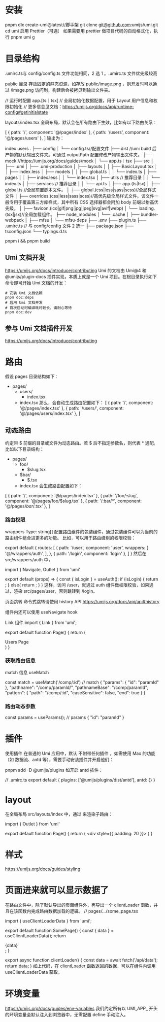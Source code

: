 # 安装
pnpm dlx create-umi@latest//脚手架
git clone git@github.com:umijs/umi.git
cd umi
启用 Prettier（可选）
如果需要用 prettier 做项目代码的自动格式化，执行 pnpm umi g
# 目录结构
.umirc.ts与 config/config.ts 文件功能相同，2 选 1 。.umirc.ts 文件优先级较高

public 目录
存放固定的静态资源，如存放 public/image.png ，则开发时可以通过 /image.png 访问到，构建后会被拷贝到输出文件夹。

// 运行时配置
app.[ts｜tsx]
// 全局初始化数据配置，用于 Layout 用户信息和权限初始化
// 更多信息见文档：https://umijs.org/docs/api/runtime-config#getinitialstate

layouts/index.tsx
全局布局，默认会在所有路由下生效，比如有以下路由关系：


[
  { path: '/', component: '@/pages/index' },
  { path: '/users', component: '@/pages/users' },
]
输出为：

<Layout>
  <Page>index</Page>
  <Page>users</Page>
</Layout>
.
├── config
│   └── config.ts//配置文件
├── dist //umi build 后产物的默认输出文件夹。可通过 outputPath 配置修改产物输出文件夹。
├── mock //https://umijs.org/docs/guides/mock
│   └── app.ts｜tsx
├── src
│   ├── .umi
│   ├── .umi-production
│   ├── layouts
│   │   ├── BasicLayout.tsx
│   │   ├── index.less
│   ├── models
│   │   ├── global.ts
│   │   └── index.ts
│   ├── pages
│   │   ├── index.less
│   │   └── index.tsx
│   ├── utils // 推荐目录
│   │   └── index.ts
│   ├── services // 推荐目录
│   │   └── api.ts
│   ├── app.(ts|tsx)
│   ├── global.ts //全局前置脚本文件。
│   ├── global.(css|less|sass|scss)//全局样式文件
│   ├── overrides.(css|less|sass|scss)//高优先级全局样式文件。该文件一般专用于覆盖第三方库样式，其中所有 CSS 选择器都会附加 body 前缀以抬高优先级。
│   ├── favicon.(ico|gif|png|jpg|jpeg|svg|avif|webp)
│   └── loading.(tsx|jsx)//全局加载组件。
├── node_modules
│   └── .cache
│       ├── bundler-webpack
│       ├── mfsu
│       └── mfsu-deps
├── .env
├── plugin.ts 
├── .umirc.ts // 与 config/config 文件 2 选一
├── package.json
├── tsconfig.json
└── typings.d.ts

pnpm i && pnpm build
## Umi 文档开发
https://umijs.org/docs/introduce/contributing
Umi 的文档由 Umi@4 和 @umijs/plugin-docs 插件实现，本质上就是一个 Umi 项目。在根目录执行如下命令即可开始 Umi 文档的开发：
```shell
# 安装 Umi 文档依赖
pnpm doc:deps
# 启用 Umi 文档开发
# 首次启动时编译耗时较长，请耐心等待
pnpm doc:dev
```
## 参与 Umi 文档插件开发
https://umijs.org/docs/introduce/contributing

# 路由
假设 pages 目录结构如下：


+ pages/
  + users/
    - index.tsx
  - index.tsx
  那么，会自动生成路由配置如下：
[
  { path: '/', component: '@/pages/index.tsx' },
  { path: '/users/', component: '@/pages/users/index.tsx' },
]
## 动态路由
约定带 $ 前缀的目录或文件为动态路由。若 $ 后不指定参数名，则代表 * 通配，比如以下目录结构：

+ pages/
  + foo/
    - $slug.tsx
  + $bar/
    - $.tsx
  - index.tsx
会生成路由配置如下：

[
  { path: '/', component: '@/pages/index.tsx' },
  { path: '/foo/:slug', component: '@/pages/foo/$slug.tsx' },
  { path: '/:bar/*', component: '@/pages/$bar/$.tsx' },
]
### 路由权限
wrappers
Type: string[]
配置路由组件的包装组件，通过包装组件可以为当前的路由组件组合进更多的功能。 比如，可以用于路由级别的权限校验：

export default {
  routes: [
    { path: '/user', component: 'user',
      wrappers: [
        '@/wrappers/auth',
      ],
    },
    { path: '/login', component: 'login' },
  ]
}
然后在 src/wrappers/auth 中，

import { Navigate, Outlet } from 'umi'

export default (props) => {
  const { isLogin } = useAuth();
  if (isLogin) {
    return <Outlet />;
  } else{
    return <Navigate to="/login" />;
  }
}
这样，访问 /user，就通过 auth 组件做权限校验，如果通过，渲染 src/pages/user，否则跳转到 /login。

页面跳转
命令式跳转请使用 history API
https://umijs.org/docs/api/api#history

组件内还可以使用 useNavigate hook

Link 组件
import { Link } from 'umi';

export default function Page() {
  return (
    <div>
      <Link to="/users">Users Page</Link>
    </div>
  )
}
### 获取路由信息
match 信息
useMatch

const match = useMatch('/comp/:id')
// match 
{
  "params": {
    "id": "paramId"
  },
  "pathname": "/comp/paramId/",
  "pathnameBase": "/comp/paramId",
  "pattern": {
    "path": "/comp/:id",
    "caseSensitive": false,
    "end": true
  }
}
### 路由动态参数
const params  = useParams();
// params
{
  "id": "paramId"
}
# 插件
使用插件
在普通的 Umi 应用中，默认 不附带任何插件 ，如需使用 Max 的功能（如 数据流、antd 等），需要手动安装插件并开启他们：

pnpm add -D @umijs/plugins
如开启 antd 插件：


// .umirc.ts
export default {
  plugins: ['@umijs/plugins/dist/antd'],
  antd: {}
}
# layout
在全局布局 src/layouts/index 中，通过 <Outlet/> 来渲染子路由：


import { Outlet } from 'umi'

export default function Page() {
  return (
    <div style={{ padding: 20 }}> 
      <Outlet/> 
    </div>
  )
}
# 样式
https://umijs.org/docs/guides/styling

# 页面进来就可以显示数据了
在路由文件中，除了默认导出的页面组件外，再导出一个 clientLoader 函数，并且在该函数内完成路由数据加载的逻辑。
// pages/.../some_page.tsx

import { useClientLoaderData } from 'umi';

export default function SomePage() {
  const { data } = useClientLoaderData();
  return <div>{data}</div>;
}

export async function clientLoader() {
  const data = await fetch('/api/data');
  return data;
}
如上代码，在 clientLoader 函数返回的数据，可以在组件内调用 useClientLoaderData 获取。

# 环境变量
https://umijs.org/docs/guides/env-variables
我们约定所有以 UMI_APP_ 开头的环境变量会默认注入到浏览器中，无需配置 define 手动注入。